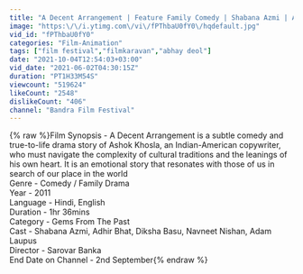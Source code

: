 ```yaml
---
title: "A Decent Arrangement | Feature Family Comedy | Shabana Azmi | Adhir Bhat | Diksha Basu | Adam Laupus"
image: "https:\/\/i.ytimg.com\/vi\/fPThbaU0fY0\/hqdefault.jpg"
vid_id: "fPThbaU0fY0"
categories: "Film-Animation"
tags: ["film festival","filmkaravan","abhay deol"]
date: "2021-10-04T12:54:03+03:00"
vid_date: "2021-06-02T04:30:15Z"
duration: "PT1H33M54S"
viewcount: "519624"
likeCount: "2548"
dislikeCount: "406"
channel: "Bandra Film Festival"
---
```

{% raw %}Film Synopsis - A Decent Arrangement is a subtle comedy and true-to-life drama story of Ashok Khosla, an Indian-American copywriter, who must navigate the complexity of cultural traditions and the leanings of his own heart. It is an emotional story that resonates with those of us in search of our place in the world<br />Genre - Comedy / Family Drama<br />Year - 2011<br />Language - Hindi, English<br />Duration - 1hr 36mins <br />Category - Gems From The Past<br />Cast - Shabana Azmi, Adhir Bhat, Diksha Basu, Navneet Nishan, Adam Laupus<br />Director - Sarovar Banka<br />End Date on Channel - 2nd September{% endraw %}
